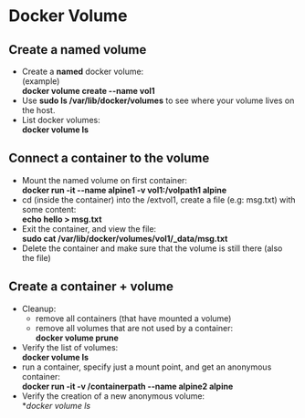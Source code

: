 # Docker Volume

## Create a named volume

- Create a **named** docker volume:  
(example)  
**docker volume create --name  vol1**
- Use **sudo ls /var/lib/docker/volumes** to see where your volume lives on the host.
- List docker volumes:  
**docker volume ls**


## Connect a container to the volume

- Mount the named volume on first container:  
**docker run -it --name alpine1 -v vol1:/volpath1 alpine**
- cd (inside the container) into the /extvol1, create a file (e.g: msg.txt) with some content:  
**echo hello > msg.txt**
- Exit the container, and view the file:  
**sudo cat /var/lib/docker/volumes/vol1/_data/msg.txt**  
- Delete the container and make sure that the volume is still there (also the file)

## Create a container + volume

- Cleanup:
  - remove all containers (that have mounted a volume)
  - remove all volumes that are not used by a container:  
  **docker volume prune**
- Verify the list of volumes:  
**docker volume ls**
- run a container, specify just a mount point, and get an anonymous container:  
**docker run -it -v /containerpath --name alpine2 alpine**
- Verify the creation of a new anonymous volume:  
**docker volume ls*
